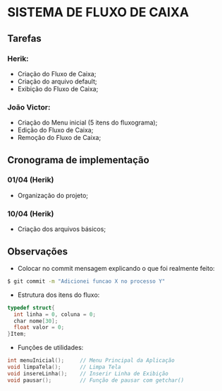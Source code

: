 # SISTEMA DE FLUXO DE CAIXA

## Tarefas

### Herik:

- Criação do Fluxo de Caixa;
- Criação do arquivo default;
- Exibição do Fluxo de Caixa;

### João Victor:

- Criação do Menu inicial (5 itens do fluxograma);
- Edição do Fluxo de Caixa;
- Remoção do Fluxo de Caixa;

## Cronograma de implementação

### 01/04 (Herik)

- Organização do projeto;

### 10/04 (Herik)

- Criação dos arquivos básicos;

## Observações

- Colocar no commit mensagem explicando o que foi realmente feito:
```bash
$ git commit -m "Adicionei funcao X no processo Y"
```
- Estrutura dos itens do fluxo:
```c
typedef struct{
  int linha = 0, coluna = 0;
  char nome[30];
  float valor = 0;
}Item;
```
- Funções de utilidades:

```c
int menuInicial();     // Menu Principal da Aplicação
void limpaTela();      // Limpa Tela
void insereLinha();    // Inserir Linha de Exibição
void pausar();         // Função de pausar com getchar()

```

